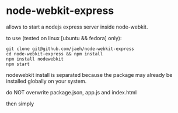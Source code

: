 node-webkit-express
===================

allows to start a nodejs express server inside node-webkit.

to use (tested on linux [ubuntu && fedora] only):

    git clone git@github.com/jaeh/node-webkit-express
    cd node-webkit-express && npm install
    npm install nodewebkit
    npm start

nodewebkit install is separated because the package may already be installed globally on your system.

do NOT overwrite package.json, app.js and index.html

then simply 
